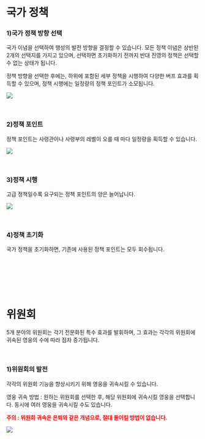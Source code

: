 # 국가 정책

### 1)국가 정책 방향 선택

 국가 이념을 선택하여 행성의 발전 방향을 결정할 수 있습니다. 모든 정책 이념은 상반된 2개의 선택지를 가지고 있으며, 선택하면 초기화하기 전까지 반대 진영의 정책은 선택할 수 없는 상태가 됩니다.

정책 방향을 선택한 후에는, 하위에 포함된 세부 정책을 시행하여 다양한 버프 효과를 획득할 수 있으며, 정책 시행에는 일정량의 정책 포인트가 소모됩니다.

![](http://astrokings.s3.amazonaws.com/html/img/help/101_001policy.png)

<br>

### 2)정책 포인트

 정책 포인트는 사령관이나 사령부의 레벨이 오를 때 마다 일정량을 획득할 수 있습니다.

![](http://astrokings.s3.amazonaws.com/html/img/help/101_002policypoint.png)

<br>

### 3)정책 시행

 고급 정책일수록 요구되는 정책 포인트의 양은 늘어납니다.

![](http://astrokings.s3.amazonaws.com/html/img/help/101_003policypoint.png)

<br>

### 4)정책 초기화

 국가 정책을 초기화하면, 기존에 사용된 정책 포인트는 모두 회수됩니다.

<br>

<br>

<br>

<br>

<br>

# 위원회

 5개 분야의 위원회는 각기 전문화된 특수 효과를 발휘하며, 그 효과는 각각의 위원회에 귀속된 영웅의 수에 따라 점차 증가됩니다.

<br>

### 1)위원회의 발전

 각각의 위원회 기능을 향상시키기 위해 영웅을 귀속시킬 수 있습니다.

영웅 귀속 방법 : 원하는 위원회를 선택한 후, 해당 위원회에 귀속시킬 영웅을 선택합니다. 동시에 여러 영웅을 귀속시킬 수도 있습니다.

<font color="red">**주의 : 위원회 귀속은 은퇴와 같은 개념으로, 절대 돌이킬 방법이 없습니다.**</font>

![](http://astrokings.s3.amazonaws.com/html/img/help/101_004council.png)